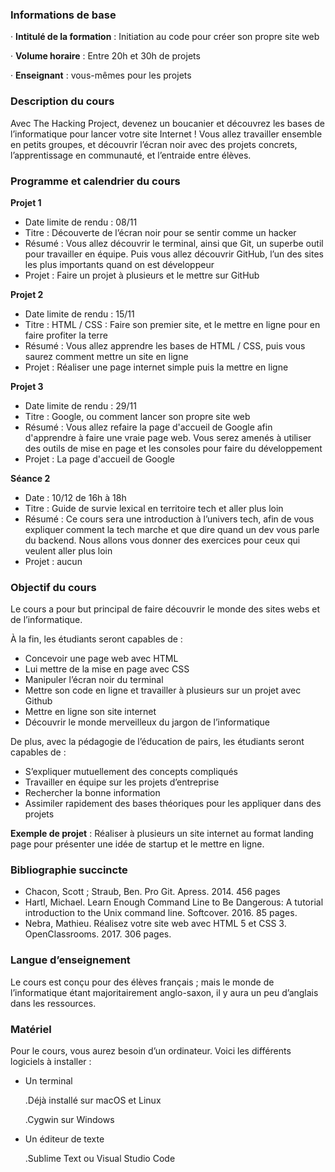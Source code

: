 ### **Informations de base**
· **Intitulé de la formation** : Initiation au code pour créer son propre site web

· **Volume horaire** : Entre 20h et 30h de projets

· **Enseignant** : vous-mêmes pour les projets

### **Description du cours**
Avec The Hacking Project, devenez un boucanier et découvrez les bases de l’informatique pour lancer votre site Internet !
Vous allez travailler ensemble en petits groupes, et découvrir l’écran noir avec des projets concrets, l’apprentissage en communauté, et l’entraide entre élèves.

### **Programme et calendrier du cours**
**Projet 1**

- Date limite de rendu : 08/11
- Titre : Découverte de l’écran noir pour se sentir comme un hacker
- Résumé : Vous allez découvrir le terminal, ainsi que Git, un superbe outil pour travailler en équipe. Puis vous allez découvrir GitHub, l’un des sites les plus importants quand on est développeur
- Projet : Faire un projet à plusieurs et le mettre sur GitHub

**Projet 2**

- Date limite de rendu : 15/11
- Titre : HTML / CSS : Faire son premier site, et le mettre en ligne pour en faire profiter la terre
- Résumé : Vous allez apprendre les bases de HTML / CSS, puis vous saurez comment mettre un site en ligne
- Projet : Réaliser une page internet simple puis la mettre en ligne

**Projet 3**

- Date limite de rendu : 29/11
- Titre : Google, ou comment lancer son propre site web
- Résumé : Vous allez refaire la page d'accueil de Google afin d'apprendre à faire une vraie page web. Vous serez amenés à utiliser des outils de mise en page et les consoles pour faire du développement
- Projet : La page d'accueil de Google

**Séance 2**

- Date : 10/12 de 16h à 18h
- Titre : Guide de survie lexical en territoire tech et aller plus loin
- Résumé : Ce cours sera une introduction à l’univers tech, afin de vous expliquer comment la tech marche et que dire quand un dev vous parle du backend. Nous allons vous donner des exercices pour ceux qui veulent aller plus loin
- Projet : aucun

### **Objectif du cours**
Le cours a pour but principal de faire découvrir le monde des sites webs et de l’informatique.

À la fin, les étudiants seront capables de :

- Concevoir une page web avec HTML
- Lui mettre de la mise en page avec CSS
- Manipuler l’écran noir du terminal
- Mettre son code en ligne et travailler à plusieurs sur un projet avec Github
- Mettre en ligne son site internet
- Découvrir le monde merveilleux du jargon de l’informatique

De plus, avec la pédagogie de l’éducation de pairs, les étudiants seront capables de :

- S’expliquer mutuellement des concepts compliqués
- Travailler en équipe sur les projets d’entreprise
- Rechercher la bonne information
- Assimiler rapidement des bases théoriques pour les appliquer dans des projets

**Exemple de projet** : Réaliser à plusieurs un site internet au format landing page pour présenter une idée de startup et le mettre en ligne.

### **Bibliographie succincte**
- Chacon, Scott ; Straub, Ben. Pro Git. Apress. 2014. 456 pages
- Hartl, Michael. Learn Enough Command Line to Be Dangerous: A tutorial introduction to the Unix command line. Softcover. 2016. 85 pages.
- Nebra, Mathieu. Réalisez votre site web avec HTML 5 et CSS 3. OpenClassrooms. 2017. 306 pages.

### **Langue d’enseignement**
Le cours est conçu pour des élèves français ; mais le monde de l’informatique étant majoritairement anglo-saxon, il y aura un peu d’anglais dans les ressources.

### **Matériel**
Pour le cours, vous aurez besoin d’un ordinateur. Voici les différents logiciels à installer :

- Un terminal
    
    .Déjà installé sur macOS et Linux
    
    .Cygwin sur Windows

- Un éditeur de texte
    
    .Sublime Text ou Visual Studio Code

